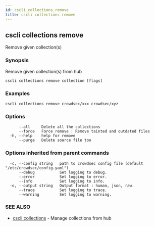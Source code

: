 ```yaml
---
id: cscli_collections_remove
title: cscli collections remove
---
```

## cscli collections remove

Remove given collection(s)

### Synopsis

Remove given collection(s) from hub

```
cscli collections remove collection [flags]
```

### Examples

```
cscli collections remove crowdsec/xxx crowdsec/xyz
```

### Options

```
      --all     Delete all the collections
      --force   Force remove : Remove tainted and outdated files
  -h, --help    help for remove
      --purge   Delete source file too
```

### Options inherited from parent commands

```
  -c, --config string   path to crowdsec config file (default "/etc/crowdsec/config.yaml")
      --debug           Set logging to debug.
      --error           Set logging to error.
      --info            Set logging to info.
  -o, --output string   Output format : human, json, raw.
      --trace           Set logging to trace.
      --warning         Set logging to warning.
```

### SEE ALSO

* [cscli collections](/docs/cscli/cscli_collections)	 - Manage collections from hub

